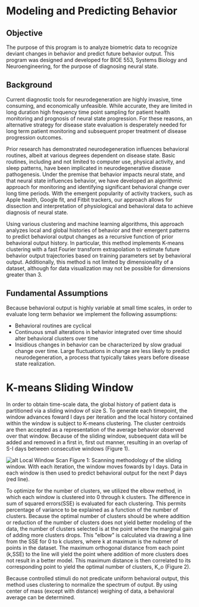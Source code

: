 # Modeling and Predicting Behavior
## Objective
The purpose of this program is to analyze biometric data to recognize deviant changes in behavior and predict future behavior output.
This program was designed and developed for BIOE 553, Systems Biology and Neuroengineering, for the purpose of diagnosing neural state.
## Background
Current diagnostic tools for neurodegeneration are highly invasive, time consuming, and economically unfeasible.  While accurate, they are limited in long duration high frequency time point sampling for patient health monitoring and prognosis of neural state progression.  For these reasons, an alternative strategy for disease state evaluation is desperately needed for long term patient monitoring and subsequent proper treatment of disease progression outcomes.

Prior research has demonstrated neurodegeneration influences behavioral routines, albeit at various degrees dependent on disease state.  Basic routines, including and not limited to computer use, physical activity, and sleep patterns, have been implicated in neurodegenerative disease pathogenesis.  Under the premise that behavior impacts neural state, and that neural state influences behavior, we have developed an algorithmic approach for monitoring and identifying significant behavioral change over long time periods.  With the emergent popularity of activity trackers, such as Apple health, Google fit, and Fitbit trackers, our approach allows for dissection and interpretation of physiological and behavioral data to achieve diagnosis of neural state.

Using various clustering and machine learning algorithms, this approach analyzes local and global histories of behavior and their emergent patterns to predict behavioral output changes as a recursive function of prior behavioral output history.  In particular, this method implements K-means clustering with a fast Fourier transform extrapolation to estimate future behavior output trajectories based on training parameters set by behavioral output.  Additionally, this method is not limited by dimensionality of a dataset, although for data visualization may not be possible for dimensions greater than 3.

## Fundamental Assumptions
Because behavioral output is highly variable at small time scales, in order to evaluate long term behavior we implement the following assumptions:
* Behavioral routines are cyclical
* Continuous small alterations in behavior integrated over time should alter behavioral clusters over time
* Insidious changes in behavior can be characterized by slow gradual change over time. Large fluctuations in change are less likely to predict neurodegeneration, a process that typically takes years before disease state realization.

# K-means Sliding Window
In order to obtain time-scale data, the global history of patient data is partitioned via a sliding window of size S.  To generate each timepoint, the window advances foward I days per iteration and the local history contained within the window is subject to K-means clustering.  The cluster centroids are then accepted as a representation of the average behavior observed over that window.  Because of  the sliding window, subsequent data will be added and removed in a first in, first out manner, resulting in an overlap of S-I days between consecutive windows (Figure 1).

![alt Local Window Scan](https://raw.githubusercontent.com/gsun1729/Optimized-Kmeans/master/images/local_scan.png)
Figure 1: Scanning methodology of the sliding window.  With each iteration, the window moves fowards by I days.  Data in each window is then used to predict behavioral output for the next P days (red line).

To optimize for the number of clusters, we utilized the elbow method, in which each window is clustered into 0 through k clusters.  The difference in sum of squared errors(SSE) is evaluated for each clustering.  This permits percentage of variance to be explained as a function of the number of clusters.  Because the optimal number of clusters should be where addition or reduction of the number of clusters does not yield better modeling of the data, the number of clusters selected is at the point where the marginal gain of adding more clusters drops.  This "elbow" is calculated via drawing a line from the SSE for 0 to k clusters, where k at maximum is the nubmer of points in the dataset.  The maximum orthogonal distance from each point (k,SSE) to the line will yield the point where addition of more clusters does not result in a better model.  This maximum distance is then correlated to its corresponding point to yield the optimal number of clusters, K_o (Figure 2).  


Because controlled stimuli do not predicate uniform behavioral output, this method uses clustering to normalize the spectrum of output.  By using center of mass (except with distance) weighing of data, a behavioral average can be determined.

